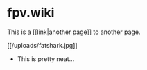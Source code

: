 # fpv.wiki

This is a [[link|another page]] to another page.

[[/uploads/fatshark.jpg]]

* This is pretty neat...